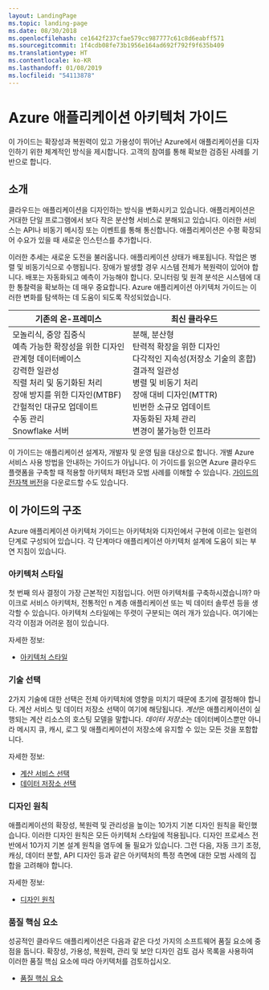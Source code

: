 ```yaml
---
layout: LandingPage
ms.topic: landing-page
ms.date: 08/30/2018
ms.openlocfilehash: ce1642f237cfae579cc987777c61c8d6eabff571
ms.sourcegitcommit: 1f4cdb08fe73b1956e164ad692f792f9f635b409
ms.translationtype: HT
ms.contentlocale: ko-KR
ms.lasthandoff: 01/08/2019
ms.locfileid: "54113878"
---
```

# <a name="azure-application-architecture-guide"></a>Azure 애플리케이션 아키텍처 가이드

이 가이드는 확장성과 복원력이 있고 가용성이 뛰어난 Azure에서 애플리케이션을 디자인하기 위한 체계적인 방식을 제시합니다. 고객의 참여를 통해 확보한 검증된 사례를 기반으로 합니다.

## <a name="introduction"></a>소개

클라우드는 애플리케이션을 디자인하는 방식을 변화시키고 있습니다. 애플리케이션은 거대한 단일 프로그램에서 보다 작은 분산형 서비스로 분해되고 있습니다. 이러한 서비스는 API나 비동기 메시징 또는 이벤트를 통해 통신합니다. 애플리케이션은 수평 확장되어 수요가 있을 때 새로운 인스턴스를 추가합니다.

이러한 추세는 새로운 도전을 불러옵니다. 애플리케이션 상태가 배포됩니다. 작업은 병렬 및 비동기식으로 수행됩니다. 장애가 발생할 경우 시스템 전체가 복원력이 있어야 합니다. 배포는 자동화되고 예측이 가능해야 합니다. 모니터링 및 원격 분석은 시스템에 대한 통찰력을 확보하는 데 매우 중요합니다. Azure 애플리케이션 아키텍처 가이드는 이러한 변화를 탐색하는 데 도움이 되도록 작성되었습니다.

<!-- markdownlint-disable MD033 -->

<table>
<thead>
    <tr><th>기존의 온-프레미스</th><th>최신 클라우드</th></tr>
</thead>
<tbody>
<tr><td>모놀리식, 중앙 집중식<br/>
예측 가능한 확장성을 위한 디자인<br/>
관계형 데이터베이스<br/>
강력한 일관성<br/>
직렬 처리 및 동기화된 처리<br/>
장애 방지를 위한 디자인(MTBF)<br/>
간헐적인 대규모 업데이트<br/>
수동 관리<br/>
Snowflake 서버</td>
<td>
분해, 분산형<br/>
탄력적 확장을 위한 디자인<br/>
다각적인 지속성(저장소 기술의 혼합)<br/>
결과적 일관성<br/>
병렬 및 비동기 처리<br/>
장애 대비 디자인(MTTR)<br/>
빈번한 소규모 업데이트<br/>
자동화된 자체 관리<br/>
변경이 불가능한 인프라<br/>
</td>
</tbody>
</table>

<!-- markdownlint-enable MD033 -->

이 가이드는 애플리케이션 설계자, 개발자 및 운영 팀을 대상으로 합니다. 개별 Azure 서비스 사용 방법을 안내하는 가이드가 아닙니다. 이 가이드를 읽으면 Azure 클라우드 플랫폼을 구축할 때 적용할 아키텍처 패턴과 모범 사례를 이해할 수 있습니다. [가이드의 전자책 버전][ebook]을 다운로드할 수도 있습니다.

## <a name="how-this-guide-is-structured"></a>이 가이드의 구조

Azure 애플리케이션 아키텍처 가이드는 아키텍처와 디자인에서 구현에 이르는 일련의 단계로 구성되어 있습니다. 각 단계마다 애플리케이션 아키텍처 설계에 도움이 되는 부연 지침이 있습니다.

### <a name="architecture-styles"></a>아키텍처 스타일

첫 번째 의사 결정이 가장 근본적인 지점입니다. 어떤 아키텍처를 구축하시겠습니까? 마이크로 서비스 아키텍처, 전통적인 n 계층 애플리케이션 또는 빅 데이터 솔루션 등을 생각할 수 있습니다. 아키텍처 스타일에는 뚜렷이 구분되는 여러 개가 있습니다. 여기에는 각각 이점과 어려운 점이 있습니다.

자세한 정보:

- [아키텍처 스타일](./architecture-styles/index.md)

### <a name="technology-choices"></a>기술 선택

2가지 기술에 대한 선택은 전체 아키텍처에 영향을 미치기 때문에 초기에 결정해야 합니다. 계산 서비스 및 데이터 저장소 선택이 여기에 해당됩니다. *계산*은 애플리케이션이 실행되는 계산 리소스의 호스팅 모델을 말합니다. *데이터 저장소*는 데이터베이스뿐만 아니라 메시지 큐, 캐시, 로그 및 애플리케이션이 저장소에 유지할 수 있는 모든 것을 포함합니다.

자세한 정보:

- [계산 서비스 선택](./technology-choices/compute-overview.md)
- [데이터 저장소 선택](./technology-choices/data-store-overview.md)

### <a name="design-principles"></a>디자인 원칙

애플리케이션의 확장성, 복원력 및 관리성을 높이는 10가지 기본 디자인 원칙을 확인했습니다. 이러한 디자인 원칙은 모든 아키텍처 스타일에 적용됩니다. 디자인 프로세스 전반에서 10가지 기본 설계 원칙을 염두에 둘 필요가 있습니다. 그런 다음, 자동 크기 조정, 캐싱, 데이터 분할, API 디자인 등과 같은 아키텍처의 특정 측면에 대한 모범 사례의 집합을 고려해야 합니다.

자세한 정보:

- [디자인 원칙](./design-principles/index.md)

### <a name="quality-pillars"></a>품질 핵심 요소

성공적인 클라우드 애플리케이션은 다음과 같은 다섯 가지의 소프트웨어 품질 요소에 중점을 둡니다. 확장성, 가용성, 복원력, 관리 및 보안 디자인 검토 검사 목록을 사용하여 이러한 품질 핵심 요소에 따라 아키텍처를 검토하십시오.

- [품질 핵심 요소](./pillars.md)

[ebook]: https://azure.microsoft.com/campaigns/cloud-application-architecture-guide/
